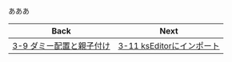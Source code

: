 あああ

| Back | Next |
|:---:|:---:|
| [3-9 ダミー配置と親子付け](https://github.com/JSAE-ARCHIVES/MOD-Tutorial/blob/main/3%E7%AB%A0%203D%E3%83%A2%E3%83%87%E3%83%AB%E3%81%AE%E4%BD%9C%E6%88%90/3-9%20%E3%83%80%E3%83%9F%E3%83%BC%E9%85%8D%E7%BD%AE%E3%81%A8%E8%A6%AA%E5%AD%90%E4%BB%98%E3%81%91.md) | [3-11 ksEditorにインポート](https://github.com/JSAE-ARCHIVES/MOD-Tutorial/blob/main/3%E7%AB%A0%203D%E3%83%A2%E3%83%87%E3%83%AB%E3%81%AE%E4%BD%9C%E6%88%90/3-11%20ksEditor%E3%81%AB%E3%82%A4%E3%83%B3%E3%83%9D%E3%83%BC%E3%83%88.md) |
